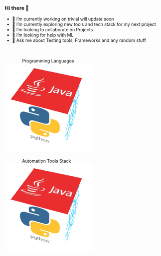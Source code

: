 ### Hi there 👋

- 🔭 I’m currently working on trivial will update soon 
- 🌱 I’m currently exploring new tools and tech stack for my next project
- 👯 I’m looking to collaborate on Projects
- 🤔 I’m looking for help with ML
- 💬 Ask me about Testing tools, Frameworks and any random stuff 

<br/>
<br/>
<div>&nbsp;&nbsp;&nbsp;&nbsp;&nbsp;&nbsp;&nbsp;&nbsp;&nbsp;&nbsp;&nbsp;&nbsp;&nbsp;&nbsp;Programming Languages</div>
<div><img src="bloggif_636fd42c147eb.gif" /></div>

<br/>

<div>&nbsp;&nbsp;&nbsp;&nbsp;&nbsp;&nbsp;&nbsp;&nbsp;&nbsp;&nbsp;&nbsp;&nbsp;&nbsp;&nbsp;Automation Tools Stack</div>
<div><img src="bloggif_636fd42c147eb.gif" /></div>
